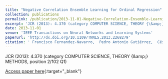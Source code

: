 ```yaml
---
title: "Negative Correlation Ensemble Learning for Ordinal Regression"
collection: publications
permalink: /publication/2013-11-01-Negative-Correlation-Ensemble-Learning-for-Ordinal-Regression
excerpt: 'JCR (2013): 4.370 (category COMPUTER SCIENCE, THEORY {\&amp;} METHODS, position 2/102 Q1)'
date: 2013-11-01
venue: 'IEEE Transactions on Neural Networks and Learning Systems'
paperurl: 'http://dx.doi.org/10.1109/TNNLS.2013.2268279'
citation: ' Francisco Fernandez-Navarro,  Pedro Antonio Gutiérrez,  César Hervás-Martínez,  Xin Yao, &quot;Negative Correlation Ensemble Learning for Ordinal Regression.&quot; IEEE Transactions on Neural Networks and Learning Systems, Vol.24(11), 2013, pp.1836--1849.'
---
```

JCR (2013): 4.370 (category COMPUTER SCIENCE, THEORY {\&amp;} METHODS, position 2/102 Q1)

[Access paper here](http://dx.doi.org/10.1109/TNNLS.2013.2268279){:target="_blank"}

